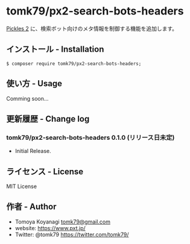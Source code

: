 # tomk79/px2-search-bots-headers

[Pickles 2](https://pickles2.pxt.jp/) に、検索ボット向けのメタ情報を制御する機能を追加します。


## インストール - Installation

```
$ composer require tomk79/px2-search-bots-headers;
```


## 使い方 - Usage

Comming soon...


## 更新履歴 - Change log

### tomk79/px2-search-bots-headers 0.1.0 (リリース日未定)

- Initial Release.


## ライセンス - License

MIT License


## 作者 - Author

- Tomoya Koyanagi <tomk79@gmail.com>
- website: <https://www.pxt.jp/>
- Twitter: @tomk79 <https://twitter.com/tomk79/>

